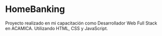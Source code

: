 # HomeBanking
Proyecto realizado en mi capacitación como Desarrollador Web Full Stack en ACAMICA.
Utilizando HTML, CSS y JavaScript.
